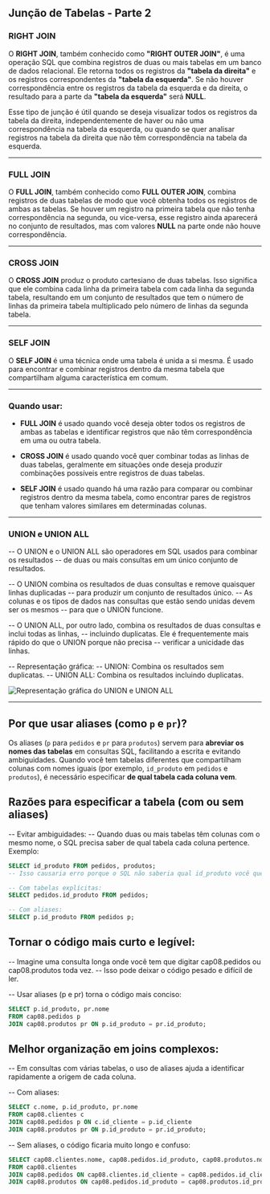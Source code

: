 ## Junção de Tabelas - Parte 2

### RIGHT JOIN

O **RIGHT JOIN**, também conhecido como **"RIGHT OUTER JOIN"**, é uma operação SQL que combina registros de duas ou mais tabelas em um banco de dados relacional. Ele retorna todos os registros da **"tabela da direita"** e os registros correspondentes da **"tabela da esquerda"**. Se não houver correspondência entre os registros da tabela da esquerda e da direita, o resultado para a parte da **"tabela da esquerda"** será **NULL**.

Esse tipo de junção é útil quando se deseja visualizar todos os registros da tabela da direita, independentemente de haver ou não uma correspondência na tabela da esquerda, ou quando se quer analisar registros na tabela da direita que não têm correspondência na tabela da esquerda.

---

### FULL JOIN

O **FULL JOIN**, também conhecido como **FULL OUTER JOIN**, combina registros de duas tabelas de modo que você obtenha todos os registros de ambas as tabelas. Se houver um registro na primeira tabela que não tenha correspondência na segunda, ou vice-versa, esse registro ainda aparecerá no conjunto de resultados, mas com valores **NULL** na parte onde não houve correspondência.

---

### CROSS JOIN

O **CROSS JOIN** produz o produto cartesiano de duas tabelas. Isso significa que ele combina cada linha da primeira tabela com cada linha da segunda tabela, resultando em um conjunto de resultados que tem o número de linhas da primeira tabela multiplicado pelo número de linhas da segunda tabela.

---

### SELF JOIN

O **SELF JOIN** é uma técnica onde uma tabela é unida a si mesma. É usado para encontrar e combinar registros dentro da mesma tabela que compartilham alguma característica em comum.

---

### Quando usar:

- **FULL JOIN** é usado quando você deseja obter todos os registros de ambas as tabelas e identificar registros que não têm correspondência em uma ou outra tabela.

- **CROSS JOIN** é usado quando você quer combinar todas as linhas de duas tabelas, geralmente em situações onde deseja produzir combinações possíveis entre registros de duas tabelas.

- **SELF JOIN** é usado quando há uma razão para comparar ou combinar registros dentro da mesma tabela, como encontrar pares de registros que tenham valores similares em determinadas colunas.

---

### UNION e UNION ALL


-- O UNION e o UNION ALL são operadores em SQL usados para combinar os resultados 
-- de duas ou mais consultas em um único conjunto de resultados.

-- O UNION combina os resultados de duas consultas e remove quaisquer linhas duplicadas 
-- para produzir um conjunto de resultados único. 
-- As colunas e os tipos de dados nas consultas que estão sendo unidas devem ser os mesmos 
-- para que o UNION funcione.

-- O UNION ALL, por outro lado, combina os resultados de duas consultas e inclui todas as linhas, 
-- incluindo duplicatas. Ele é frequentemente mais rápido do que o UNION porque não precisa 
-- verificar a unicidade das linhas.

-- Representação gráfica:
-- UNION: Combina os resultados sem duplicatas.
-- UNION ALL: Combina os resultados incluindo duplicatas.

![Representação gráfica do UNION e UNION ALL](images/union_unionall.png)

---

## Por que usar aliases (como `p` e `pr`)?

Os aliases (`p` para `pedidos` e `pr` para `produtos`) servem para **abreviar os nomes das tabelas** em consultas SQL, facilitando a escrita e evitando ambiguidades. Quando você tem tabelas diferentes que compartilham colunas com nomes iguais (por exemplo, `id_produto` em `pedidos` e `produtos`), é necessário especificar **de qual tabela cada coluna vem**.


## Razões para especificar a tabela (com ou sem aliases)


-- Evitar ambiguidades:
-- Quando duas ou mais tabelas têm colunas com o mesmo nome, o SQL precisa saber de qual tabela cada coluna pertence. Exemplo:

```sql
SELECT id_produto FROM pedidos, produtos;
-- Isso causaria erro porque o SQL não saberia qual id_produto você quer selecionar.

-- Com tabelas explícitas:
SELECT pedidos.id_produto FROM pedidos;

-- Com aliases:
SELECT p.id_produto FROM pedidos p;
```

## Tornar o código mais curto e legível:


-- Imagine uma consulta longa onde você tem que digitar cap08.pedidos ou cap08.produtos toda vez.
-- Isso pode deixar o código pesado e difícil de ler.

-- Usar aliases (p e pr) torna o código mais conciso:
```sql
SELECT p.id_produto, pr.nome
FROM cap08.pedidos p
JOIN cap08.produtos pr ON p.id_produto = pr.id_produto;
```

## Melhor organização em joins complexos:


-- Em consultas com várias tabelas, o uso de aliases ajuda a identificar rapidamente a origem de cada coluna.

-- Com aliases:
```sql
SELECT c.nome, p.id_produto, pr.nome
FROM cap08.clientes c
JOIN cap08.pedidos p ON c.id_cliente = p.id_cliente
JOIN cap08.produtos pr ON p.id_produto = pr.id_produto;
```
-- Sem aliases, o código ficaria muito longo e confuso:
```sql
SELECT cap08.clientes.nome, cap08.pedidos.id_produto, cap08.produtos.nome
FROM cap08.clientes
JOIN cap08.pedidos ON cap08.clientes.id_cliente = cap08.pedidos.id_cliente
JOIN cap08.produtos ON cap08.pedidos.id_produto = cap08.produtos.id_produto;
```



















